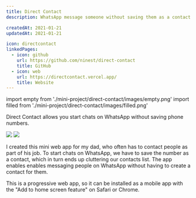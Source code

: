 ```yaml
---
title: Direct Contact
description: WhatsApp message someone without saving them as a contact

createdAt: 2021-01-21
updatedAt: 2021-01-21

icon: directcontact
linkedPages:
  - icon: github
    url: https://github.com/ninest/direct-contact
    title: GitHub
  - icon: web
    url: https://directcontact.vercel.app/
    title: Website
---
```


import empty from './mini-project/direct-contact/images/empty.png'
import filled from './mini-project/direct-contact/images/filled.png'

Direct Contact allows you start chats on WhatsApp without saving phone numbers.

<div className="flex space-x-base">
  <Image src={empty} height={1314} width={900} />
  <Image src={filled} height={1314} width={900} />
</div>

I created this mini web app for my dad, who often has to contact people as part of his job. To start chats on WhatsApp, we have to save the number as a contact, which in turn ends up cluttering our contacts list. The app enables enables messaging people on WhatsApp without having to create a contact for them.

This is a progressive web app, so it can be installed as a mobile app with the "Add to home screen feature" on Safari or Chrome.
